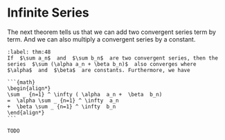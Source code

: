 # Infinite Series

The next theorem tells us that we can add two convergent series term by term. And we can also multiply a convergent series by a constant.


````{prf:theorem}
:label: thm:48
If  $\sum a_n$  and  $\sum b_n$  are two convergent series, then the series  $\sum (\alpha a_n + \beta b_n)$  also converges where  $\alpha$  and  $\beta$  are constants. Furthermore, we have

```{math}
\begin{align*}
\sum _ {n=1} ^ \infty ( \alpha  a_n +  \beta  b_n)
=  \alpha \sum _ {n=1} ^ \infty  a_n
+  \beta \sum _ {n=1} ^ \infty  b_n
\end{align*}
```
````

````{prf:proof}
TODO
````
